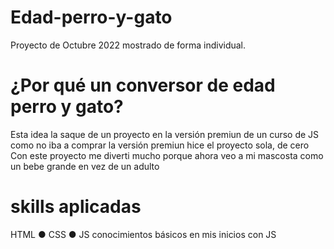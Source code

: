 # Edad-perro-y-gato
Proyecto de Octubre 2022 mostrado de forma individual.

# ¿Por qué un conversor de edad perro y gato?
Esta idea la saque de un proyecto en la versión premiun de un curso de JS como no iba a comprar la versión premiun hice el proyecto sola, de cero
Con este proyecto me diverti mucho porque ahora veo a mi mascosta como un bebe grande en vez de un adulto

# skills aplicadas
HTML ● CSS ● JS conocimientos básicos en mis inicios con JS
